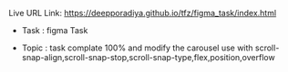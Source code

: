 Live URL Link: https://deepporadiya.github.io/tfz/figma_task/index.html

- Task : figma Task

- Topic : task complate 100% and modify the carousel use with scroll-snap-align,scroll-snap-stop,scroll-snap-type,flex,position,overflow
